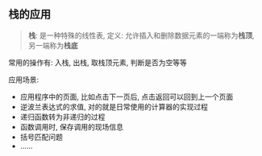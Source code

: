 ## 栈的应用
> **栈**: 是一种特殊的线性表, 定义: 允许插入和删除数据元素的一端称为**栈顶**, 另一端称为**栈底** 

常用的操作有: 入栈, 出栈, 取栈顶元素, 判断是否为空等等

应用场景: 

* 应用程序中的页面, 比如点击下一页后, 点击返回可以回到上一个页面
* 逆波兰表达式的求值, 对的就是日常使用的计算器的实现过程
* 递归函数转为非递归的过程
* 函数调用时, 保存调用的现场信息
* 括号匹配问题
* ......